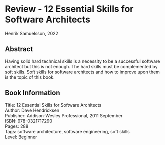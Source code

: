 # Review - 12 Essential Skills for Software Architects

Henrik Samuelsson, 2022

## Abstract

Having solid hard technical skills is a necessity to be a successful software architect but this is not enough. The hard skills must be complemented by soft skills. Soft skills for software architects and how to improve upon them is the topic of this book.

## Book Information

Title: 12 Essential Skills for Software Architects  
Author: Dave Hendricksen  
Publisher: Addison-Wesley Professional, 2011 September  
ISBN: 978-0321717290  
Pages: 288  
Tags: software architecture, software engineering, soft skills  
Level: Beginner  
